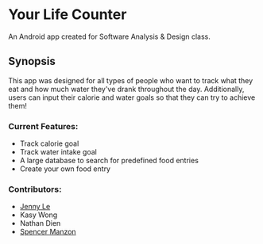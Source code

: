 # Your Life Counter
An Android app created for Software Analysis & Design class.

## Synopsis
This app was designed for all types of people who want to track what they eat and how much water they've drank throughout the day. 
Additionally, users can input their calorie and water goals so that they can try to achieve them!

### Current Features:
* Track calorie goal
* Track water intake goal
* A large database to search for predefined food entries 
* Create your own food entry

### Contributors:

- [Jenny Le](https://github.com/Jennykuma)
- Kasy Wong
- Nathan Dien
- [Spencer Manzon](https://github.com/spencer-m)
